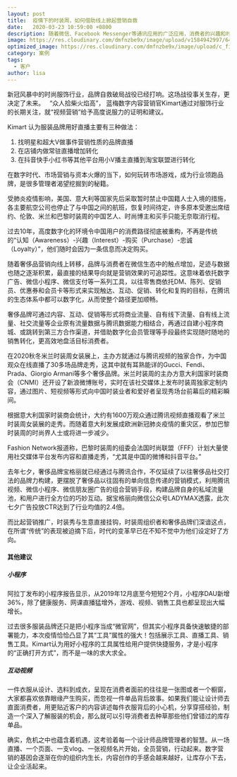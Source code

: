 ```yaml
---
layout: post
title:  疫情下的时装周，如何借助线上掀起营销自救
date:   2020-03-23 10:59:00 +0800
description: 随着微信、Facebook Messenger等通讯应用的广泛应用，消费者的兴趣和时间，正在从社交网络向通信应用转移；很多品牌就找到了其中的商业潜力，从线下转线上
image: https://res.cloudinary.com/dmfnzbe9x/image/upload/v1584942997/640_lcf8r5.jpg
optimized_image: https://res.cloudinary.com/dmfnzbe9x/image/upload/c_fill,h_171,w_325/v1584942997/640_lcf8r5.jpg
category: 案例
tags:
  - 客户
author: lisa
---
```


新冠风暴中的时尚服饰行业，品牌自救破局战役已经打响。这场战役事关生存，更决定了未来。
 
“众人拾柴火焰高”， 蓝梅数字内容营销官Kimart通过对服饰行业的长期关注，就“视频营销”给予高度说服力的证明和建议。

Kimart 认为服装品牌用好直播主要有三种做法：
1. 找明星和超大V做事件营销性质的品牌直播 
2. 在店铺内做常驻直播增加转化 
3. 在抖音快手小红书等其他平台用小V播主直播到淘宝联盟进行转化


在数字时代、市场营销与资本火爆的当下，如何玩转市场游戏，成为行业领跑品牌，是很多管理者渴望挖掘到的秘籍。

受肺炎疫情影响，美国、意大利等国家先后采取暂时禁止中国籍人士入境的措施，各主要航空公司也停止了与中国之间的航班，恢复时间待定，许多原本受邀出席纽约、伦敦、米兰和巴黎时装周的中国艺人、时尚博主和买手只能无奈取消行程。

过去10年，高度数字化的环境令中国用户的消费路径彻底被重构，不再是传统的“认知（Awareness）-兴趣（Interest）-购买（Purchase）-忠诚（Loyalty）”，他们随时会因为一条信息而决定购买。

随着奢侈品营销向线上转移，品牌与消费者在微信生态中的触点增加，足迹与数据也随之逐渐积累，最直接的结果导向就是营销效果的可追踪性。这意味着依托数字广告、微信小程序、微信支付等一系列工具，以往零售商依托DM、陈列、促销员、优惠券和会员卡等形式来实现触达、互动、促销、转化和复购的目标，在腾讯的生态体系中都可以数字化，从而使整个路径更加顺畅。

奢侈品牌可通过内容、互动、促销等形式将商业流量、自有线下流量、自有线上流量、社交流量等企业原有流量数据与腾讯数据能力相结合，再通过自建小程序商城、或跳转到第三方合作渠道，并借助数字化会员管理等手段最终实现随时随地的销售转化，更高效地盘活目标消费者。

在2020秋冬米兰时装周女装展上，主办方就通过与腾讯视频的独家合作，为中国观众在线直播了30多场品牌走秀，这其中就有耳熟能详的Gucci、Fendi、Prada、Giorgio Armani等多个奢侈品牌。米兰时装周的主办方意大利国家时装商会（CNMI）还开设了新浪微博账号，实时在该社交媒体上发布时装周独家定制内容，通过图片、短视频等形式向中国时装业者和爱好者呈现秀场台前幕后的精彩瞬间。

根据意大利国家时装商会统计，大约有1600万观众通过腾讯视频直播观看了米兰时装周女装展的走秀。而随着意大利发展成欧洲新冠肺炎疫情的重灾区，参加巴黎时装周的时尚界人士或将进一步减少。

Fashion Network报道称，巴黎时装周的组委会法国时尚联盟（FFF）计划大量使用社交媒体平台发布内容和直播走秀，“尤其是中国的微博和抖音平台。”

去年七夕，奢侈品牌宝格丽就已经通过与腾讯合作，不仅延续了以往奢侈品社交打法的品牌力构建，更摆脱了奢侈品以往固有的单向信息传递的营销模式，利用腾讯视频、微信小程序、微信朋友圈广告的组合营销手段，构建品牌自身的私域流量池，和用户进行全方位的巧妙互动。据宝格丽向微信公众号LADYMAX透露，此次七夕广告投放CTR达到了行业均值的2.4倍。

而比起营销推广，时装秀与生意直接挂钩，时装周组织者和奢侈品牌们深谙这点，在所谓“传统”的表现被迫摘下后，时代的变革早已在不知不觉中为他们设定好了方向。

#### 其他建议

##### 小程序

阿拉丁发布的小程序报告显示，从2019年12月底至今短短2个月，小程序DAU新增36%，除了健康服务、网课直播猛增外，游戏、视频、销售工具也都呈现出大幅增长。

过去很多服装品牌还只是把小程序当成“微官网”，但其实小程序具备快速敏捷的部署能力，本次疫情恰恰凸显了其“工具”属性的强大！包括展示工具、直播工具、销售工具。Kimart认为用好小程序的工具属性给用户提供快捷服务，才是小程序的“正确打开方式”，而不是一味的求大求全。

##### 互动视频
一件衣服从设计、选料到成衣，呈现在消费者面前的往往是一张图或者一个橱窗，大家都喜欢依靠眼缘产生购买，而忽视一件单品背后故事。如果我们能让设计师去直面消费者，用更贴近客户的内容讲述每件衣服背后的小心机，分享穿搭经验，制造一个深入了解服装的机会，那么就可以引导消费者去种草那些他们曾错过的库存单品。     

确实，危机之中也蕴含着机遇，这考验着每一个设计师品牌管理者的智慧。从一场直播、一个页面、一支vlog、一张视频名片开始，全员营销，行动起来。数字营销的基因会逐渐在你的组织内生长，内容创作的手感会越来越好，让库存小下去，让企业活起来。